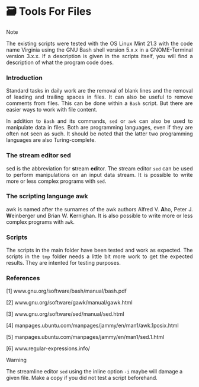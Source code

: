 # :card_file_box: Tools For Files

> [!NOTE]
> <p align="justify">The existing scripts were tested with the OS Linux Mint 21.3 with the code name Virginia using the GNU Bash shell version 5.x.x in a GNOME-Terminal version 3.x.x. If a description is given in the scripts itself, you will find a description of what the program code does.</p> 

### Introduction

<p align="justify">Standard tasks in daily work are the removal of blank lines and the removal of leading and trailing spaces in files. It can also be useful to remove comments from files. This can be done within a <code>Bash</code> script. But there are easier ways to work with file content.</p>

<p align="justify">In addition to <code>Bash</code> and its commands, <code>sed</code> or <code>awk</code> can also be used to manipulate data in files. Both are programming languages, even if they are often not seen as such. It should be noted that the latter two programming languages are also  Turing-complete.</p>

### The stream editor sed

<p align="justify">sed is the abbreviation for <b>s</b>tream <b>ed</b>itor. The stream editor <code>sed</code> can be used to perform manipulations on an input data stream. It is possible to write more or less complex programs with <code>sed</code>.</p>

### The scripting language awk

<p align="justify">awk is named after the surnames of the awk authors Alfred V. <b>A</b>ho, Peter J. <b>W</b>einberger und Brian W. <b>K</b>ernighan. It is also possible to write more or less complex programs with <code>awk</code>.</p>

### Scripts

<p align="justify">The scripts in the main folder have been tested and work as expected. The scripts in the <code>tmp</code> folder needs a little bit more work to get the expected results. They are intented for testing purposes.</p>

### References

[1] www&#8203;.gnu.org/software/bash/manual/bash.pdf

[2] www&#8203;.gnu.org/software/gawk/manual/gawk.html

[3] www&#8203;.gnu.org/software/sed/manual/sed.html

[4] manpages.ubuntu.com/manpages/jammy/en/man1/awk.1posix.html

[5] manpages.ubuntu.com/manpages/jammy/en/man1/sed.1.html

[6] www&#8203;.regular-expressions.info/

> [!WARNING]
> The streamline editor <code>sed</code> using the inline option <code>-i</code> maybe will damage a given file. Make a copy if you did not test a script beforehand.






